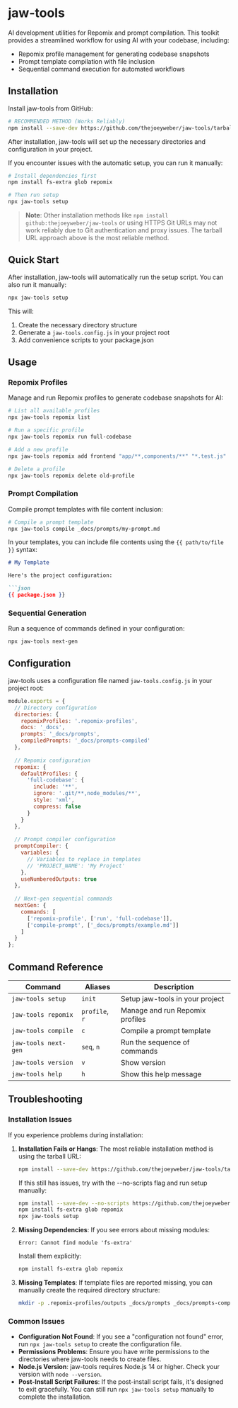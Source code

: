 # jaw-tools

AI development utilities for Repomix and prompt compilation. This toolkit provides a streamlined workflow for using AI with your codebase, including:

- Repomix profile management for generating codebase snapshots
- Prompt template compilation with file inclusion
- Sequential command execution for automated workflows

## Installation

Install jaw-tools from GitHub:

```bash
# RECOMMENDED METHOD (Works Reliably)
npm install --save-dev https://github.com/thejoeyweber/jaw-tools/tarball/master
```

After installation, jaw-tools will set up the necessary directories and configuration in your project.

If you encounter issues with the automatic setup, you can run it manually:

```bash
# Install dependencies first
npm install fs-extra glob repomix

# Then run setup
npx jaw-tools setup
```

> **Note**: Other installation methods like `npm install github:thejoeyweber/jaw-tools` or using HTTPS Git URLs may not work reliably due to Git authentication and proxy issues. The tarball URL approach above is the most reliable method.

## Quick Start

After installation, jaw-tools will automatically run the setup script. You can also run it manually:

```bash
npx jaw-tools setup
```

This will:
1. Create the necessary directory structure
2. Generate a `jaw-tools.config.js` in your project root
3. Add convenience scripts to your package.json

## Usage

### Repomix Profiles

Manage and run Repomix profiles to generate codebase snapshots for AI:

```bash
# List all available profiles
npx jaw-tools repomix list

# Run a specific profile
npx jaw-tools repomix run full-codebase

# Add a new profile
npx jaw-tools repomix add frontend "app/**,components/**" "*.test.js"

# Delete a profile
npx jaw-tools repomix delete old-profile
```

### Prompt Compilation

Compile prompt templates with file content inclusion:

```bash
# Compile a prompt template
npx jaw-tools compile _docs/prompts/my-prompt.md
```

In your templates, you can include file contents using the `{{ path/to/file }}` syntax:

```markdown
# My Template

Here's the project configuration:

```json
{{ package.json }}
```

### Sequential Generation

Run a sequence of commands defined in your configuration:

```bash
npx jaw-tools next-gen
```

## Configuration

jaw-tools uses a configuration file named `jaw-tools.config.js` in your project root:

```javascript
module.exports = {
  // Directory configuration
  directories: {
    repomixProfiles: '.repomix-profiles',
    docs: '_docs',
    prompts: '_docs/prompts',
    compiledPrompts: '_docs/prompts-compiled'
  },
  
  // Repomix configuration
  repomix: {
    defaultProfiles: {
      'full-codebase': {
        include: '**',
        ignore: '.git/**,node_modules/**',
        style: 'xml',
        compress: false
      }
    }
  },
  
  // Prompt compiler configuration
  promptCompiler: {
    variables: {
      // Variables to replace in templates
      // 'PROJECT_NAME': 'My Project'
    },
    useNumberedOutputs: true
  },
  
  // Next-gen sequential commands
  nextGen: {
    commands: [
      ['repomix-profile', ['run', 'full-codebase']],
      ['compile-prompt', ['_docs/prompts/example.md']]
    ]
  }
};
```

## Command Reference

| Command | Aliases | Description |
|---------|---------|-------------|
| `jaw-tools setup` | `init` | Setup jaw-tools in your project |
| `jaw-tools repomix` | `profile`, `r` | Manage and run Repomix profiles |
| `jaw-tools compile` | `c` | Compile a prompt template |
| `jaw-tools next-gen` | `seq`, `n` | Run the sequence of commands |
| `jaw-tools version` | `v` | Show version |
| `jaw-tools help` | `h` | Show this help message |

## Troubleshooting

### Installation Issues

If you experience problems during installation:

1. **Installation Fails or Hangs**: The most reliable installation method is using the tarball URL:
   ```bash
   npm install --save-dev https://github.com/thejoeyweber/jaw-tools/tarball/master
   ```
   
   If this still has issues, try with the --no-scripts flag and run setup manually:
   ```bash
   npm install --save-dev --no-scripts https://github.com/thejoeyweber/jaw-tools/tarball/master
   npm install fs-extra glob repomix
   npx jaw-tools setup
   ```

2. **Missing Dependencies**: If you see errors about missing modules:
   ```
   Error: Cannot find module 'fs-extra'
   ```
   Install them explicitly:
   ```bash
   npm install fs-extra glob repomix
   ```

3. **Missing Templates**: If template files are reported missing, you can manually create the required directory structure:
   ```bash
   mkdir -p .repomix-profiles/outputs _docs/prompts _docs/prompts-compiled
   ```

### Common Issues

- **Configuration Not Found**: If you see a "configuration not found" error, run `npx jaw-tools setup` to create the configuration file.
- **Permissions Problems**: Ensure you have write permissions to the directories where jaw-tools needs to create files.
- **Node.js Version**: jaw-tools requires Node.js 14 or higher. Check your version with `node --version`.
- **Post-Install Script Failures**: If the post-install script fails, it's designed to exit gracefully. You can still run `npx jaw-tools setup` manually to complete the installation. 